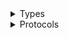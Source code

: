 <details>
<summary>Types</summary>

  - [KinesisVideoClient](/aws-sdk-swift/reference/0.x/AWSKinesisVideo/KinesisVideoClient)
  - [KinesisVideoClient.KinesisVideoClientConfiguration](/aws-sdk-swift/reference/0.x/AWSKinesisVideo/KinesisVideoClient.KinesisVideoClientConfiguration)
  - [KinesisVideoClientLogHandlerFactory](/aws-sdk-swift/reference/0.x/AWSKinesisVideo/KinesisVideoClientLogHandlerFactory)
  - [KinesisVideoClientTypes](/aws-sdk-swift/reference/0.x/AWSKinesisVideo/KinesisVideoClientTypes)

</details>

<details>
<summary>Protocols</summary>

  - [KinesisVideoClientProtocol](/aws-sdk-swift/reference/0.x/AWSKinesisVideo/KinesisVideoClientProtocol)

</details>

